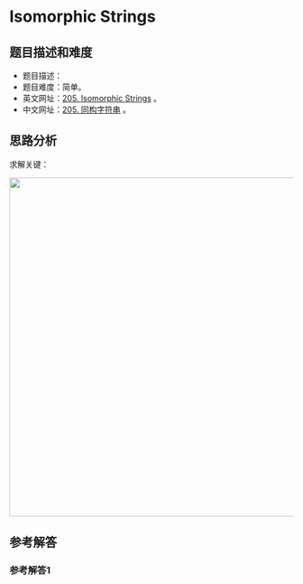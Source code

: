 # Isomorphic Strings

## 题目描述和难度
+ 题目描述：
+ 题目难度：简单。
+ 英文网址：[205. Isomorphic Strings](https://leetcode.com/problems/isomorphic-strings/description/)  。
+ 中文网址：[205. 同构字符串](https://leetcode-cn.com/problems/isomorphic-strings/description/)  。
## 思路分析
求解关键：

<img src="https://liweiwei1419.github.io/images/leetcode-solution/" width="600">

## 参考解答
### 参考解答1

```java

```